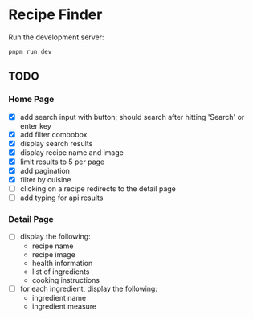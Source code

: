 # Recipe Finder

Run the development server:

```
pnpm run dev
```

## TODO

### Home Page

- [x] add search input with button; should search after hitting 'Search' or enter key
- [x] add filter combobox
- [x] display search results
- [x] display recipe name and image
- [x] limit results to 5 per page
- [x] add pagination
- [x] filter by cuisine
- [ ] clicking on a recipe redirects to the detail page
- [ ] add typing for api results

### Detail Page

- [ ] display the following:
  - recipe name
  - recipe image
  - health information
  - list of ingredients
  - cooking instructions
- [ ] for each ingredient, display the following:
  - ingredient name
  - ingredient measure
